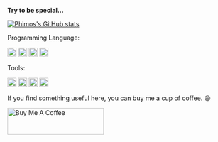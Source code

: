 **Try to be special...**

[![Phimos's GitHub stats](https://github-readme-stats.vercel.app/api?username=Phimos&show_icons=true&theme=dark)](https://github.com/phimos/github-readme-stats)


Programming Language:

<img src="https://cdn.jsdelivr.net/gh/devicons/devicon/icons/python/python-original.svg" style="height: 20px !important;width:20px !important;" /> <img src="https://cdn.jsdelivr.net/gh/devicons/devicon/icons/c/c-original.svg" style="height: 20px !important;width:20px !important;" /> <img src="https://cdn.jsdelivr.net/gh/devicons/devicon/icons/go/go-original.svg" style="height: 20px !important;width:20px !important;" /> <img src="https://cdn.jsdelivr.net/gh/devicons/devicon/icons/java/java-original.svg" style="height: 20px !important;width:20px !important;" />

Tools:

<img src="https://cdn.jsdelivr.net/gh/devicons/devicon/icons/git/git-original.svg" style="height: 20px !important;width:20px !important;" /> <img src="https://cdn.jsdelivr.net/gh/devicons/devicon/icons/vscode/vscode-original.svg" style="height: 20px !important;width:20px !important;" /> <img src="https://cdn.jsdelivr.net/gh/devicons/devicon/icons/jupyter/jupyter-original.svg" style="height: 20px !important;width:20px !important;" /> <img src="https://cdn.jsdelivr.net/gh/devicons/devicon/icons/docker/docker-original.svg" style="height: 20px !important;width:20px !important;" />

If you find something useful here, you can buy me a cup of coffee. 😄

<a href="https://www.buymeacoffee.com/YunchongGan" target="_blank"><img src="https://cdn.buymeacoffee.com/buttons/v2/default-yellow.png" alt="Buy Me A Coffee" style="height: 60px !important;width: 217px !important;" ></a> 

<!--
**Phimos/Phimos** is a ✨ _special_ ✨ repository because its `README.md` (this file) appears on your GitHub profile.

Here are some ideas to get you started:

- 🔭 I’m currently working on ...
- 🌱 I’m currently learning ...
- 👯 I’m looking to collaborate on ...
- 🤔 I’m looking for help with ...
- 💬 Ask me about ...
- 📫 How to reach me: ...
- 😄 Pronouns: ...
- ⚡ Fun fact: ...
-->
